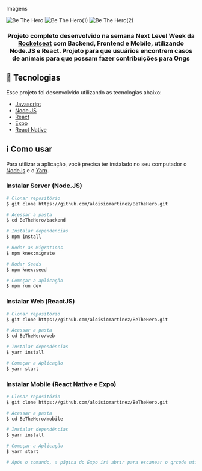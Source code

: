 Imagens

![Be The Hero](https://user-images.githubusercontent.com/41764501/93539029-02d7ec00-f926-11ea-9485-d8260e522a9a.png)
![Be The Hero(1)](https://user-images.githubusercontent.com/41764501/93539032-04091900-f926-11ea-9298-ea3ead726820.png)
![Be The Hero(2)](https://user-images.githubusercontent.com/41764501/93539034-04091900-f926-11ea-8aab-78924d2e613f.png)

<div align="center">

</div>

<h3 align="center">
  
Projeto completo desenvolvido na semana Next Level Week da [Rocketseat](http://rocketseat.com.br) com Backend, Frontend e Mobile, utilizando Node.JS e React. Projeto para que usuários encontrem casos de animais para que possam fazer contribuições para Ongs

</h3>

## :rocket:  Tecnologias

Esse projeto foi desenvolvido utilizando as tecnologias abaixo:
- <a href="https://www.javascript.com//">Javascript</a>
- <a href="https://nodejs.org/en/">Node.JS</a>
- <a href="https://reactjs.org/">React</a>
- <a href="https://expo.io/">Expo</a>
- <a href="https://reactnative.dev/">React Native</a>

## :information_source:  Como usar

Para utilizar a aplicação, você precisa ter instalado no seu computador o [Node.js](http://nodejs.org/en/) e o [Yarn](https://yarnpkg.com/).

### Instalar Server (Node.JS) 

```bash
# Clonar repositório
$ git clone https://github.com/aloisiomartinez/BeTheHero.git

# Acessar a pasta
$ cd BeTheHero/backend

# Instalar dependências
$ npm install

# Rodar as Migrations
$ npm knex:migrate

# Rodar Seeds
$ npm knex:seed

# Começar a aplicação
$ npm run dev
```

### Instalar Web (ReactJS)

```bash
# Clonar repositório
$ git clone https://github.com/aloisiomartinez/BeTheHero.git

# Acessar a pasta
$ cd BeTheHero/web

# Instalar dependências
$ yarn install

# Começar a Aplicação
$ yarn start
```

### Instalar Mobile (React Native e Expo)

```bash
# Clonar repositório
$ git clone https://github.com/aloisiomartinez/BeTheHero.git

# Acessar a pasta
$ cd BeTheHero/mobile

# Instalar dependências
$ yarn install

# Começar a Aplicação
$ yarn start

# Após o comando, a página do Expo irá abrir para escanear o qrcode utilizando o Applicativo Expo.
```
